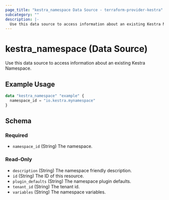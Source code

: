 ```yaml
---
page_title: "kestra_namespace Data Source - terraform-provider-kestra"
subcategory: ""
description: |-
  Use this data source to access information about an existing Kestra Namespace.
---
```


# kestra_namespace (Data Source)

Use this data source to access information about an existing Kestra Namespace.

## Example Usage

```terraform
data "kestra_namespace" "example" {
  namespace_id = "io.kestra.mynamespace"
}
```

<!-- schema generated by tfplugindocs -->
## Schema

### Required

- `namespace_id` (String) The namespace.

### Read-Only

- `description` (String) The namespace friendly description.
- `id` (String) The ID of this resource.
- `plugin_defaults` (String) The namespace plugin defaults.
- `tenant_id` (String) The tenant id.
- `variables` (String) The namespace variables.
